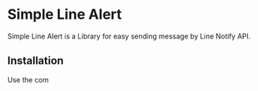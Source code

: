 # Simple Line Alert

Simple Line Alert is a Library for easy sending message by Line Notify API.

## Installation 

Use the com